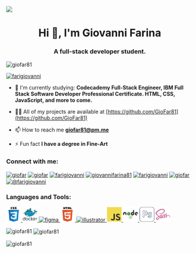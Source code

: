 <img align="center" src="[https://i.imgur.com/KKLN4Xs.jpg](https://i.imgur.com/CLIOu0N.jpeg)" />
<h1 align="center">Hi 👋, I'm Giovanni Farina
<h3 align="center">A full-stack developer student.</h3>

<p align="left"> <img src="https://komarev.com/ghpvc/?username=giofar81&label=Profile%20views&color=0e75b6&style=flat" alt="giofar81" /> </p>

<p align="left"> <a href="https://twitter.com/farigiovanni" target="blank"><img src="https://img.shields.io/twitter/follow/farigiovanni?logo=twitter&style=for-the-badge" alt="farigiovanni" /></a> </p>

- 🌱 I'm currently studying: **Codecademy Full-Stack Engineer, IBM Full Stack Software Developer Professional Certificate. HTML, CSS, JavaScript, and more to come.**

- 👨‍💻 All of my projects are available at [https://github.com/GioFar81](https://github.com/GioFar81)

- 📫 How to reach me **giofar81@pm.me**

- ⚡ Fun fact **I have a degree in Fine-Art**

<h3 align="left">Connect with me:</h3>
<p align="left">
<a href="https://codepen.io/giofar" target="blank"><img align="center" src="https://raw.githubusercontent.com/rahuldkjain/github-profile-readme-generator/master/src/images/icons/Social/codepen.svg" alt="giofar" height="30" width="40" /></a>
<a href="https://dev.to/giofar" target="blank"><img align="center" src="https://raw.githubusercontent.com/rahuldkjain/github-profile-readme-generator/master/src/images/icons/Social/devto.svg" alt="giofar" height="30" width="40" /></a>
<a href="https://twitter.com/farigiovanni" target="blank"><img align="center" src="https://raw.githubusercontent.com/rahuldkjain/github-profile-readme-generator/master/src/images/icons/Social/twitter.svg" alt="farigiovanni" height="30" width="40" /></a>
<a href="https://linkedin.com/in/giovannifarina81" target="blank"><img align="center" src="https://raw.githubusercontent.com/rahuldkjain/github-profile-readme-generator/master/src/images/icons/Social/linked-in-alt.svg" alt="giovannifarina81" height="30" width="40" /></a>
<a href="https://instagram.com/farigiovanni" target="blank"><img align="center" src="https://raw.githubusercontent.com/rahuldkjain/github-profile-readme-generator/master/src/images/icons/Social/instagram.svg" alt="farigiovanni" height="30" width="40" /></a>
<a href="https://dribbble.com/giofar" target="blank"><img align="center" src="https://raw.githubusercontent.com/rahuldkjain/github-profile-readme-generator/master/src/images/icons/Social/dribbble.svg" alt="giofar" height="30" width="40" /></a>
<a href="https://medium.com/@farigiovanni" target="blank"><img align="center" src="https://raw.githubusercontent.com/rahuldkjain/github-profile-readme-generator/master/src/images/icons/Social/medium.svg" alt="@farigiovanni" height="30" width="40" /></a>
</p>

<h3 align="left">Languages and Tools:</h3>
<p align="left"> <a href="https://www.w3schools.com/css/" target="_blank" rel="noreferrer"> <img src="https://raw.githubusercontent.com/devicons/devicon/master/icons/css3/css3-original-wordmark.svg" alt="css3" width="40" height="40"/> </a> <a href="https://www.docker.com/" target="_blank" rel="noreferrer"> <img src="https://raw.githubusercontent.com/devicons/devicon/master/icons/docker/docker-original-wordmark.svg" alt="docker" width="40" height="40"/> </a> <a href="https://www.figma.com/" target="_blank" rel="noreferrer"> <img src="https://www.vectorlogo.zone/logos/figma/figma-icon.svg" alt="figma" width="40" height="40"/> </a> <a href="https://www.w3.org/html/" target="_blank" rel="noreferrer"> <img src="https://raw.githubusercontent.com/devicons/devicon/master/icons/html5/html5-original-wordmark.svg" alt="html5" width="40" height="40"/> </a> <a href="https://www.adobe.com/in/products/illustrator.html" target="_blank" rel="noreferrer"> <img src="https://www.vectorlogo.zone/logos/adobe_illustrator/adobe_illustrator-icon.svg" alt="illustrator" width="40" height="40"/> </a> <a href="https://developer.mozilla.org/en-US/docs/Web/JavaScript" target="_blank" rel="noreferrer"> <img src="https://raw.githubusercontent.com/devicons/devicon/master/icons/javascript/javascript-original.svg" alt="javascript" width="40" height="40"/> </a> <a href="https://nodejs.org" target="_blank" rel="noreferrer"> <img src="https://raw.githubusercontent.com/devicons/devicon/master/icons/nodejs/nodejs-original-wordmark.svg" alt="nodejs" width="40" height="40"/> </a> <a href="https://www.photoshop.com/en" target="_blank" rel="noreferrer"> <img src="https://raw.githubusercontent.com/devicons/devicon/master/icons/photoshop/photoshop-line.svg" alt="photoshop" width="40" height="40"/> </a> <a href="https://sass-lang.com" target="_blank" rel="noreferrer"> <img src="https://raw.githubusercontent.com/devicons/devicon/master/icons/sass/sass-original.svg" alt="sass" width="40" height="40"/> </a> </p>

<p><img align="left" src="https://github-readme-stats.vercel.app/api/top-langs?username=giofar81&show_icons=true&locale=en&layout=compact" alt="giofar81" /></p>

<p>&nbsp;<img align="center" src="https://github-readme-stats.vercel.app/api?username=giofar81&show_icons=true&locale=en" alt="giofar81" /></p>

<p><img align="center" src="https://github-readme-streak-stats.herokuapp.com/?user=giofar81&" alt="giofar81" /></p>
